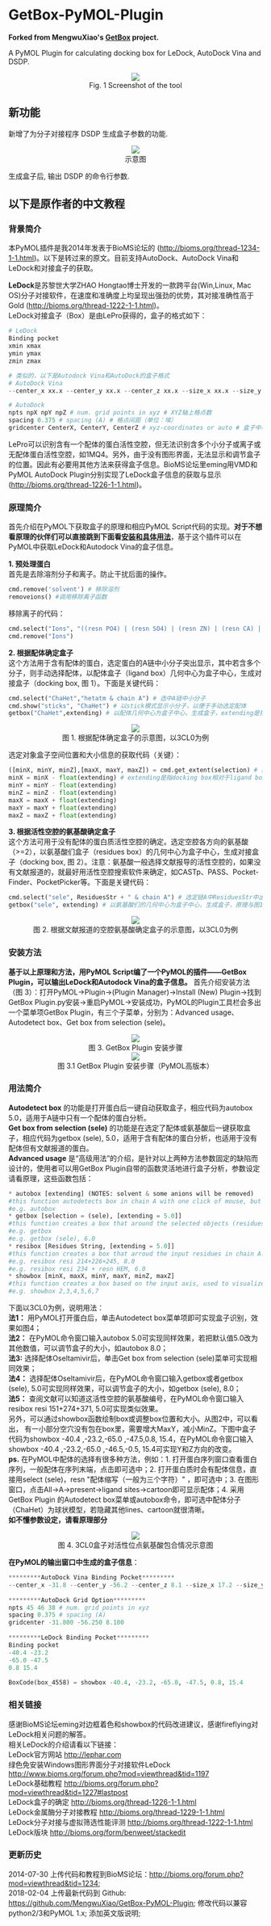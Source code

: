 # GetBox-PyMOL-Plugin

**Forked from MengwuXiao's [GetBox](https://github.com/MengwuXiao/GetBox-PyMOL-Plugin) project.**

A PyMOL Plugin for calculating docking box for LeDock, AutoDock Vina and DSDP.
<div align=center><img src="https://github.com/MengwuXiao/GetBox-PyMOL-Plugin/blob/master/Screenshot/Fig1.jpg"></div>  
<div align=center>Fig. 1 Screenshot of the tool</div>

## 新功能

新增了为分子对接程序 DSDP 生成盒子参数的功能.

<div align=center><img src="https://github.com/supernova4869/GetBox-PyMOL-Plugin/blob/master/Screenshot/Fig5.jpg"></div>  
<div align=center>示意图</div>

生成盒子后, 输出 DSDP 的命令行参数.

## 以下是原作者的中文教程

### 背景简介
本PyMOL插件是我2014年发表于BioMS论坛的 (<http://bioms.org/thread-1234-1-1.html>)。以下是转过来的原文。目前支持AutoDock、AutoDock Vina和LeDock和对接盒子的获取。  

**LeDock**是苏黎世大学ZHAO Hongtao博士开发的一款跨平台(Win,Linux, Mac OS)分子对接软件，在速度和准确度上均呈现出强劲的优势，其对接准确性高于Gold (<http://bioms.org/thread-1222-1-1.html>)。  
LeDock对接盒子（Box）是由LePro获得的，盒子的格式如下：  
```python
# LeDock  
Binding pocket  
xmin xmax  
ymin ymax  
zmin zmax  

# 类似的，以下是Autodock Vina和AutoDock的盒子格式
# AutoDock Vina  
--center_x xx.x --center_y xx.x --center_z xx.x --size_x xx.x --size_y xx.x --size_z xx.x 

# AutoDock
npts npX npY npZ # num. grid points in xyz # XYZ轴上格点数
spacing 0.375 # spacing (A) # 格点间距（单位：埃）
gridcenter CenterX, CenterY, CenterZ # xyz-coordinates or auto # 盒子中心坐标
```

LePro可以识别含有一个配体的蛋白活性空腔，但无法识别含多个小分子或离子或无配体蛋白活性空腔，如1MQ4。另外，由于没有图形界面，无法显示和调节盒子的位置。因此有必要用其他方法来获得盒子信息。BioMS论坛里eming用VMD和PyMOL AutoDock Plugin分别实现了LeDock盒子信息的获取与显示(<http://bioms.org/thread-1226-1-1.html>)。

### 原理简介
首先介绍在PyMOL下获取盒子的原理和相应PyMOL Script代码的实现。<b>对于不想看原理的伙伴们可以直接跳到下面看<a href="#install_cn">安装和具体用法</a></b>，基于这个插件可以在PyMOL中获取LeDock和Autodock Vina的盒子信息。  

**1. 预处理蛋白**  
首先是去除溶剂分子和离子。防止干扰后面的操作。
```python
cmd.remove('solvent') # 移除溶剂
removeions() #调用移除离子函数
```
移除离子的代码：
```python
cmd.select("Ions", "((resn PO4) | (resn SO4) | (resn ZN) | (resn CA) | (resn MG) | (resn CL)) & hetatm") #这里还不完善
cmd.remove("Ions")
```
**2. 根据配体确定盒子**  
这个方法用于含有配体的蛋白，选定蛋白的A链中小分子突出显示，其中若含多个分子，则手动选择配体，以配体盒子（ligand box）几何中心为盒子中心，生成对接盒子（docking box, 图 1）。下面是关键代码：  
```python
cmd.select("ChaHet","hetatm & chain A") # 选中A链中小分子 
cmd.show("sticks", "ChaHet") # 以stick模式显示小分子，以便于手动选定配体  
getbox("ChaHet",extending) # 以配体几何中心为盒子中心，生成盒子，extending是指将配体盒子延长的大小  
```
<div align=center><img src="https://github.com/MengwuXiao/GetBox-PyMOL-Plugin/blob/master/Screenshot/Fig3.jpg"/></div>
<div align=center>图 1. 根据配体确定盒子的示意图，以3CL0为例</div>  

选定对象盒子空间位置和大小信息的获取代码（关键）：  
```python
([minX, minY, minZ],[maxX, maxY, maxZ]) = cmd.get_extent(selection) # 获得选定对象的盒子（ligand box），空间两点确定一个长方体
minX = minX - float(extending) # extending是指docking box相对于ligand box，在minX方向延长的长度，默认值为5埃 
minY = minY - float(extending)
minZ = minZ - float(extending)
maxX = maxX + float(extending)
maxY = maxY + float(extending)
maxZ = maxZ + float(extending)
```
**3. 根据活性空腔的氨基酸确定盒子**  
这个方法可用于没有配体的蛋白质活性空腔的确定。选定空腔各方向的氨基酸（>=2），以氨基酸们盒子（residues box）的几何中心为盒子中心，生成对接盒子（docking box, 图 2）。注意：氨基酸一般选择文献报导的活性空腔的，如果没有文献报道的，就最好用活性空腔搜索软件来确定，如CASTp、PASS、Pocket-Finder、PocketPicker等。下面是关键代码：
```python
cmd.select("sele", ResiduesStr + " & chain A") # 选定链A中ResiduesStr中出现的氨基酸
getbox("sele", extending) # 以氨基酸们的几何中心为盒子中心，生成盒子，原理与图1类似，但这里要注意extending大小的设置，默认值为5埃
```
<div align=center><img src="https://github.com/MengwuXiao/GetBox-PyMOL-Plugin/blob/master/Screenshot/Fig4.jpg"/></div>
 <div align=center>图 2. 根据文献报道的空腔氨基酸确定盒子的示意图，以3CL0为例</div>

<a id="install_cn"></a>
### 安装方法  
**基于以上原理和方法，用PyMOL Script编了一个PyMOL的插件——GetBox Plugin，可以输出LeDock和Autodock Vina的盒子信息。**
首先介绍安装方法（图 3）：打开PyMOL->Plugin->(Plugin Manager)->Install (New) Plugin->找到GetBox Plugin.py安装->重启PyMOL->安装成功，PyMOL的Plugin工具栏会多出一个菜单项GetBox Plugin，有三个子菜单，分别为：Advanced usage、Autodetect box、Get box from selection (sele)。
<div align=center><img src="https://github.com/MengwuXiao/GetBox-PyMOL-Plugin/blob/master/Screenshot/Fig2.jpg"/></div>
<div align=center>图 3. GetBox Plugin 安装步骤</div>
<div align=center><img src="https://github.com/MengwuXiao/GetBox-PyMOL-Plugin/blob/master/Screenshot/install.png"></div>  
<div align=center>图 3.1 GetBox Plugin 安装步骤（PyMOL高版本）</div>

### 用法简介
**Autodetect box** 的功能是打开蛋白后一键自动获取盒子，相应代码为autobox 5.0，适用于A链中只有一个配体的蛋白分析。  
**Get box from selection (sele)** 的功能是在选定了配体或氨基酸后一键获取盒子，相应代码为getbox (sele), 5.0，适用于含有配体的蛋白分析，也适用于没有配体但有文献报道的蛋白。  
**Advanced usage** 是“高级用法”的介绍，是针对以上两种方法参数固定的缺陷而设计的，使用者可以用GetBox Plugin自带的函数灵活地进行盒子分析，参数设定请看原理，这些函数包括：  
```python
* autobox [extending] (NOTES: solvent & some anions will be removed)
#this function autodetects box in chain A with one click of mouse, but sometimes it fails for too many ligands or no ligand
#e.g. autobox
* getbox [selection = (sele), [extending = 5.0]]
#this function creates a box that around the selected objects (residues or ligands or HOH or others). Selecting ligands or residues in active cavity reported in papers is recommended
#e.g. getbox
#e.g. getbox (sele), 6.0
* resibox [Residues String, [extending = 5.0]]
#this function creates a box that arroud the input residues in chain A. Selecting residues in active cavity reported in papers is recommended
#e.g. resibox resi 214+226+245, 8.0
#e.g. resibox resi 234 + resn HEM, 6.0
* showbox [minX, maxX, minY, maxY, minZ, maxZ]
#this function creates a box based on the input axis, used to visualize box or amend box coordinate
#e.g. showbox 2,3,4,5,6,7
```
下面以3CL0为例，说明用法：  
**法1：** 用PyMOL打开蛋白后，单击Autodetect box菜单项即可实现盒子识别，效果如图4；  
**法2：** 在PyMOL命令窗口输入autobox 5.0可实现同样效果，若把默认值5.0改为其他数值，可以调节盒子的大小，如autobox 8.0；  
**法3:** 选择配体Oseltamivir后，单击Get box from selection (sele)菜单可实现相同效果；  
**法4：** 选择配体Oseltamivir后，在PyMOL命令窗口输入getbox或者getbox (sele), 5.0可实现同样效果，可以调节盒子的大小，如getbox (sele), 8.0；  
**法5：** 查阅文献可以知道这活性空腔的氨基酸编号，在PyMOL命令窗口输入resibox resi 151+274+371, 5.0可实现类似效果。  
另外，可以通过showbox函数绘制box或调整box位置和大小。从图2中，可以看出， 有一小部分空穴没有包在box里，需要增大MaxY，减小MinZ。下图中盒子代码为showbox -40.4 ,-23.2,-65.0 ,-47.5,0.8, 15.4，在PyMOL命令窗口输入showbox -40.4 ,-23.2,-65.0 ,-46.5,-0.5, 15.4可实现Y和Z方向的改变。  
**ps.** 在PyMOL中配体的选择有很多种方法，例如：1. 打开蛋白序列窗口查看蛋白序列，一般配体在序列末端，点击即可选中；2. 打开蛋白质时会有配体信息，直接用select  (sele)，resn  "配体缩写（一般为三个字符）" ，即可选中；3. 在图形窗口，点击All->A->present->ligand sites->cartoon即可显示配体；4. 采用GetBox Plugin 的Autodetect box菜单或autobox命令，即可选中配体分子（ChaHet）为球状模型，若隐藏其他lines、cartoon就很清晰。  
**如不懂参数设定，请看原理部分**
 <div align=center><img src="https://github.com/MengwuXiao/GetBox-PyMOL-Plugin/blob/master/Screenshot/Fig1.jpg"/></div>
 <div align=center>图 4. 3CL0盒子对活性位点氨基酸包合情况示意图</div>

**在PyMOL的输出窗口中生成的盒子信息**：
```python
*********AutoDock Vina Binding Pocket*********
--center_x -31.8 --center_y -56.2 --center_z 8.1 --size_x 17.2 --size_y 17.5 --size_z 14.6
 
*********AutoDock Grid Option*********
npts 45 46 38 # num. grid points in xyz  
spacing 0.375 # spacing (A)   
gridcenter -31.800 -56.250 8.100   
 
*********LeDock Binding Pocket*********
Binding pocket
-40.4 -23.2
-65.0 -47.5
0.8 15.4
 
BoxCode(box_4558) = showbox -40.4, -23.2, -65.0, -47.5, 0.8, 15.4
```

### 相关链接
感谢BioMS论坛eming对边框着色和showbox的代码改进建议，感谢fireflying对LeDock相关问题的解答。  
相关LeDock的介绍请看以下链接：  
LeDock官方网站 http://lephar.com  
绿色免安装Windows图形界面分子对接软件LeDock http://www.bioms.org/forum.php?mod=viewthread&tid=1197  
LeDock基础教程 http://bioms.org/forum.php?mod=viewthread&tid=1227#lastpost  
LeDock盒子的确定 http://bioms.org/thread-1226-1-1.html  
LeDock金属酶分子对接教程 http://bioms.org/thread-1229-1-1.html  
LeDock分子对接与虚拟筛选性能评测 http://bioms.org/thread-1222-1-1.html  
LeDock版块 http://bioms.org/form/benweet/stackedit  

### 更新历史
2014-07-30 上传代码和教程到BioMS论坛：http://bioms.org/forum.php?mod=viewthread&tid=1234;  
2018-02-04 上传最新代码到 Github: https://github.com/MengwuXiao/GetBox-PyMOL-Plugin; 修改代码以兼容python2/3和PyMOL 1.x; 添加英文版说明;   
